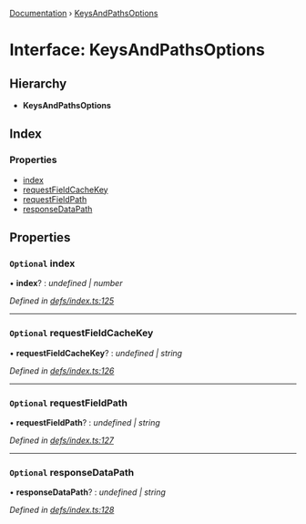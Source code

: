 [Documentation](../README.md) › [KeysAndPathsOptions](keysandpathsoptions.md)

# Interface: KeysAndPathsOptions

## Hierarchy

* **KeysAndPathsOptions**

## Index

### Properties

* [index](keysandpathsoptions.md#optional-index)
* [requestFieldCacheKey](keysandpathsoptions.md#optional-requestfieldcachekey)
* [requestFieldPath](keysandpathsoptions.md#optional-requestfieldpath)
* [responseDataPath](keysandpathsoptions.md#optional-responsedatapath)

## Properties

### `Optional` index

• **index**? : *undefined | number*

*Defined in [defs/index.ts:125](https://github.com/badbatch/graphql-box/blob/9c9f902/packages/cache-manager/src/defs/index.ts#L125)*

___

### `Optional` requestFieldCacheKey

• **requestFieldCacheKey**? : *undefined | string*

*Defined in [defs/index.ts:126](https://github.com/badbatch/graphql-box/blob/9c9f902/packages/cache-manager/src/defs/index.ts#L126)*

___

### `Optional` requestFieldPath

• **requestFieldPath**? : *undefined | string*

*Defined in [defs/index.ts:127](https://github.com/badbatch/graphql-box/blob/9c9f902/packages/cache-manager/src/defs/index.ts#L127)*

___

### `Optional` responseDataPath

• **responseDataPath**? : *undefined | string*

*Defined in [defs/index.ts:128](https://github.com/badbatch/graphql-box/blob/9c9f902/packages/cache-manager/src/defs/index.ts#L128)*
